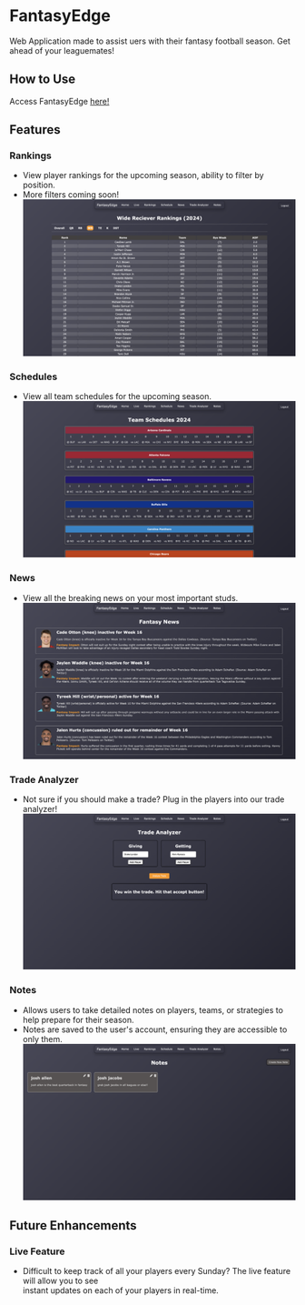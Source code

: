 # FantasyEdge
Web Application made to assist uers with their fantasy football season. Get ahead of your leaguemates!

## How to Use
Access FantasyEdge [here!](https://fantasy-edge.vercel.app/)

## Features
### Rankings
- View player rankings for the upcoming season, ability to filter by position. <br>
- More filters coming soon!
![Rankings Page](images/rankings.png)

### Schedules
- View all team schedules for the upcoming season. 
![Schedules Page](images/schedules.png)

### News
- View all the breaking news on your most important studs. 
![News Page](images/news.png)

### Trade Analyzer
- Not sure if you should make a trade? Plug in the players into our trade analyzer!
![Trade Analyzer Page](images/trade_analyzer.png)

### Notes
- Allows users to take detailed notes on players, teams, or strategies to help prepare for their season.
- Notes are saved to the user's account, ensuring they are accessible to only them.
![Notes Page](images/notes.png)

## Future Enhancements
### Live Feature
- Difficult to keep track of all your players every Sunday? The live feature will allow you to see <br>
instant updates on each of your players in real-time.
